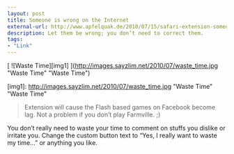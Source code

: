 ```yaml
---
layout: post
title: Someone is wrong on the Internet
external-url: http://www.apfelquak.de/2010/07/15/safari-extension-someone-is-wrong-on-the-internet/
description: Let them be wrong; you don’t need to correct them.
tags:
- "Link"
---
```

[ ![Waste Time][img1] ](http://images.sayzlim.net/2010/07/waste_time.jpg "Waste Time" "Waste Time")

[img1]: http://images.sayzlim.net/2010/07/waste_time.jpg "Waste Time" "Waste Time"

> Extension will cause the Flash based games on Facebook become lag. Not a problem if you don’t play Farmville. ;)

You don’t really need to waste your time to comment on stuffs you dislike or irritate you. Change the custom button text to “Yes, I really want to waste my time…” or anything you like.
